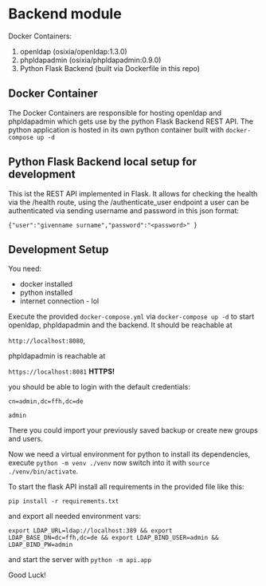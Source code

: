 # Backend module
Docker Containers:
1. openldap (osixia/openldap:1.3.0)
2. phpldapadmin (osixia/phpldapadmin:0.9.0)
3. Python Flask Backend (built via Dockerfile in this repo)

## Docker Container
The Docker Containers are responsible for hosting openldap and phpldapadmin which gets use by the python Flask Backend REST API. 
The python application is hosted in its own python container built with `docker-compose up -d` 

## Python Flask Backend local setup for development
This ist the REST API implemented in Flask.
It allows for checking the health via the /health route, using the /authenticate_user endpoint a user can be authenticated via sending username and password in this json format:

`{"user":"givenname surname","password":"<password>" }`


## Development Setup
You need:
- docker installed 
- python installed
- internet connection - lol

Execute the provided `docker-compose.yml` via `docker-compose up -d` to start openldap, phpldapadmin and the backend. 
It should be reachable at 

`http://localhost:8080`,

phpldapadmin is reachable at

`https://localhost:8081` **HTTPS!**

you should be able to login with the default credentials:

`cn=admin,dc=ffh,dc=de`

`admin`

There you could import your previously saved backup or create new groups and users.

Now we need a virtual environment for python to install its dependencies, execute `python -m venv ./venv` now switch into it with `source ./venv/bin/activate`.

To start the flask API install all requirements in the provided file like this:

`pip install -r requirements.txt`

and export all needed environment vars:

`export LDAP_URL=ldap://localhost:389 && export LDAP_BASE_DN=dc=ffh,dc=de && export LDAP_BIND_USER=admin && LDAP_BIND_PW=admin`

and start the server with `python -m api.app`

Good Luck!
